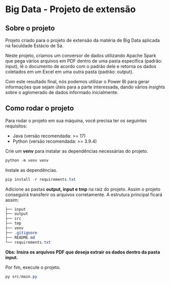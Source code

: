 # Big Data - Projeto de extensão

## Sobre o projeto

Projeto criado para o projeto de extensão da matéria de Big Data aplicada na faculdade Estácio de Sá.

Neste projeto, criamos um conversor de dados utilizando Apache Spark que pega vários arquivos em PDF dentro de uma pasta específica (padrão: input), lê o documento de acordo com o padrão dele e retorna os dados coletados em um Excel em uma outra pasta (padrão: output).

Com este resultado final, nós podemos utilizar o Power BI para gerar informações que sejam úteis para a parte interessada, dando vários insights sobre o aglomerado de dados informado inicialmente.

## Como rodar o projeto

Para rodar o projeto em sua máquina, você precisa ter os seguintes requisitos:

- Java (versão recomendada: >= 17)
- Python (versão recomendada: >= 3.9.4)

Crie um **venv** para instalar as dependências necessárias do projeto.
```powershell
python -m venv venv
```

Instale as dependências.
```powershell
pip install -r requirements.txt
```

Adicione as pastas **output, input e tmp** na raiz do projeto. Assim o projeto conseguirá transferir os arquivos corretamente. A estrutura principal ficará assim:

```powershell
├── input
├── output
├── src
├── tmp
├── venv
├── .gitignore
├── README.md
└── requirements.txt
```

**Obs: Insira os arquivos PDF que deseja extrair os dados dentro da pasta input.**

Por fim, execute o projeto.
```powershell
py src/main.py
```
